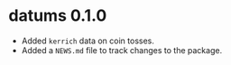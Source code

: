 # datums 0.1.0

* Added `kerrich` data on coin tosses.
* Added a `NEWS.md` file to track changes to the package.



